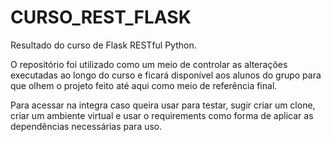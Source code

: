 # CURSO_REST_FLASK

Resultado do curso de Flask RESTful Python.

O repositório foi utilizado como um meio de controlar as alterações executadas ao longo do curso e ficará disponível aos alunos do grupo para que olhem o projeto feito até aqui como meio de referência final.

Para acessar na integra caso queira usar para testar, sugir criar um clone, criar um ambiente virtual e usar o requirements como forma de aplicar as dependências necessárias para uso.
